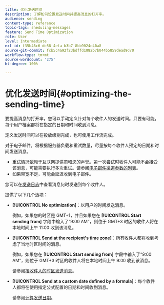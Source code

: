 ```yaml
---
title: 优化发送时间
description: 了解如何设置发送时间并提高消息的打开率。
audience: sending
content-type: reference
topic-tags: sheduling-messages
feature: Send Time Optimization
role: User
level: Intermediate
exl-id: f35b46c6-de88-4efa-b3b7-8bb9024e40a8
source-git-commit: fcb5c4a92f23bdffd1082b7b044b5859dead9d70
workflow-type: tm+mt
source-wordcount: '275'
ht-degree: 100%

---
```


# 优化发送时间{#optimizing-the-sending-time}

要提高消息的打开率，您可以手动定义针对每个收件人的发送时间。只要有可能，每个用户档案都将在指定的日期和时间收到消息。

定义发送时间可以在投放级别完成，也可使用工作流完成。

对于电子邮件，将根据服务器负载和重试数量，尽量按每个收件人预定的日期和时间发送消息。

* 重试情况依赖于互联网提供商和您的声誉。第一次尝试时收件人可能不会接受该消息，可能需要执行多次重试。请参阅[电子邮件渠道参数的列表](../../administration/using/configuring-email-channel.md)。
* 如果带宽不足，可能会延迟收到电子邮件。

您可以在[发送日志](../../sending/using/monitoring-a-delivery.md#sending-logs)中查看消息何时发送到每个收件人。

提供了以下几个选项：

* **[!UICONTROL No optimization]**：以用户的时间发送消息。

  例如，如果您的时区是 GMT+1，并且如果您在 **[!UICONTROL Start sending from]** 字段中输入了“9:00 AM”，则位于 GMT+3 时区的收件人将在本地时间上午 11:00 收到该消息。

* **[!UICONTROL Send at the recipient's time zone]**：所有收件人都将收到考虑了当地时区时间的消息。

  例如，如果您在 **[!UICONTROL Start sending from]** 字段中输入了“9:00 AM”，则位于 GMT+3 时区的收件人将在本地时间上午 9:00 收到该消息。

  请参阅[按收件人的时区发送消息](../../sending/using/sending-messages-at-the-recipient-s-time-zone.md)。

* **[!UICONTROL Send at a custom date defined by a formula]**：每个收件人都将在使用指定公式配置的日期和时间收到消息。

  请参阅[计算发送日期](../../sending/using/computing-the-sending-date.md)。
